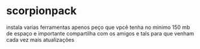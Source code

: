 # scorpionpack
instala varias ferramentas apenos peço que vpcê tenha no minimo 150 mb de espaço
e importante compartilha com os amigos e tals para que venham cada vez mais atualizações

